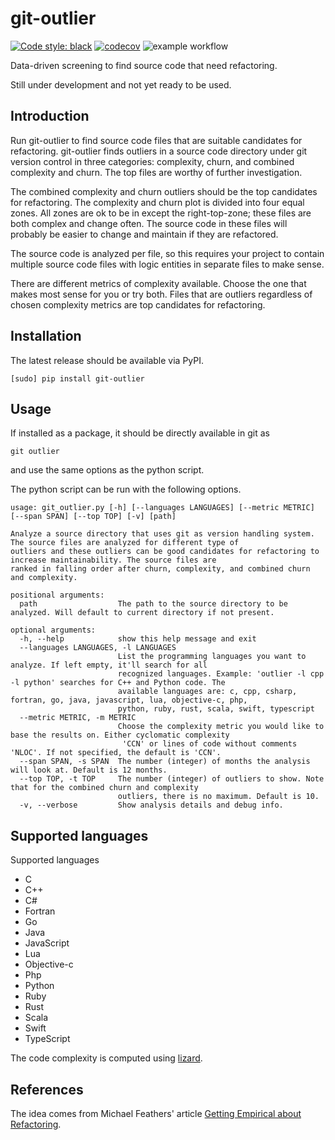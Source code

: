 # git-outlier
[![Code style: black](https://img.shields.io/badge/code%20style-black-000000.svg)](https://github.com/psf/black)
[![codecov](https://codecov.io/gh/BjrnJhsn/git-outlier/branch/main/graph/badge.svg?token=UJXXUA0Q9D)](https://codecov.io/gh/BjrnJhsn/git-outlier)
![example workflow](https://github.com/BjrnJhsn/git-outlier/actions/workflows/python-app.yml/badge.svg)


Data-driven screening to find source code that need refactoring.

Still under development and not yet ready to be used.

## Introduction
Run git-outlier to find source code files that are suitable candidates for refactoring.
git-outlier finds outliers in a source code directory under git version control in three categories: complexity, churn,
and  combined complexity and churn. The top files are worthy of further investigation. 

The combined complexity and churn outliers should be the top candidates for refactoring. The complexity and churn plot
is divided into four equal zones. All zones are ok to be in except the right-top-zone; these files are both complex and 
change often. The source code in these files will probably be easier to change and maintain if they are refactored.

The source code is analyzed per file, so this requires your project to contain multiple source code files 
with logic entities in separate files to make sense.

There are different metrics of complexity available. Choose the one that makes most sense for you or try both. Files
that are outliers
regardless of chosen complexity metrics are top candidates for refactoring.

## Installation

The latest release should be available via PyPI.
```
[sudo] pip install git-outlier
```

## Usage

If installed as a package, it should be directly available in git as
```
git outlier
```
and use the same options as the python script.

The python script can be run with the following options.
```
usage: git_outlier.py [-h] [--languages LANGUAGES] [--metric METRIC] [--span SPAN] [--top TOP] [-v] [path]

Analyze a source directory that uses git as version handling system. The source files are analyzed for different type of 
outliers and these outliers can be good candidates for refactoring to increase maintainability. The source files are 
ranked in falling order after churn, complexity, and combined churn and complexity.

positional arguments:
  path                  The path to the source directory to be analyzed. Will default to current directory if not present.

optional arguments:
  -h, --help            show this help message and exit
  --languages LANGUAGES, -l LANGUAGES
                        List the programming languages you want to analyze. If left empty, it'll search for all 
                        recognized languages. Example: 'outlier -l cpp -l python' searches for C++ and Python code. The
                        available languages are: c, cpp, csharp, fortran, go, java, javascript, lua, objective-c, php, 
                        python, ruby, rust, scala, swift, typescript
  --metric METRIC, -m METRIC
                        Choose the complexity metric you would like to base the results on. Either cyclomatic complexity
                         'CCN' or lines of code without comments 'NLOC'. If not specified, the default is 'CCN'.
  --span SPAN, -s SPAN  The number (integer) of months the analysis will look at. Default is 12 months.
  --top TOP, -t TOP     The number (integer) of outliers to show. Note that for the combined churn and complexity 
                        outliers, there is no maximum. Default is 10.
  -v, --verbose         Show analysis details and debug info.
```

## Supported languages
Supported languages
- C
- C++
- C#
- Fortran
- Go
- Java
- JavaScript
- Lua 
- Objective-c
- Php
- Python
- Ruby
- Rust
- Scala
- Swift
- TypeScript

The code complexity is computed using [lizard](http://www.lizard.ws/).
## References
The idea comes from Michael Feathers' article [Getting Empirical about Refactoring](https://www.agileconnection.com/article/getting-empirical-about-refactoring).

